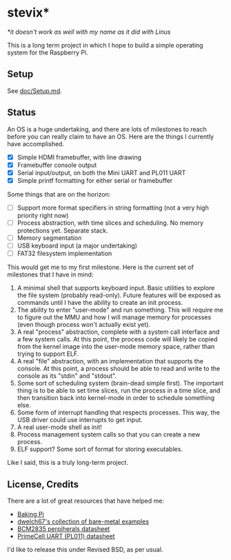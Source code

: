 stevix*
=======

*\*it doesn't work as well with my name as it did with Linus*

This is a long term project in which I hope to build a simple operating system
for the Raspberry Pi.

Setup
-----

See [doc/Setup.md](doc/Setup.md).

Status
------

An OS is a huge undertaking, and there are lots of milestones to reach before
you can really claim to have an OS. Here are the things I currently have
accomplished.

- [x] Simple HDMI framebuffer, with line drawing
- [x] Framebuffer console output
- [x] Serial input/output, on both the Mini UART and PL011 UART
- [x] Simple printf formatting for either serial or framebuffer

Some things that are on the horizon:

- [ ] Support more format specifiers in string formatting (not a very high
  priority right now)
- [ ] Process abstraction, with time slices and scheduling. No memory
  protections yet. Separate stack.
- [ ] Memory segmentation
- [ ] USB keyboard input (a major undertaking)
- [ ] FAT32 filesystem implementation

This would get me to my first milestone. Here is the current set of milestones
that I have in mind:

1. A minimal shell that supports keyboard input. Basic utilities to explore the
   file system (probably read-only). Future features will be exposed as commands
   until I have the ability to create an init process.
2. The ability to enter "user-mode" and run something. This will require me to
   figure out the MMU and how I will manage memory for processes (even though
   process won't actually exist yet).
3. A real "process" abstraction, complete with a system call interface and a few
   system calls. At this point, the process code will likely be copied from the
   kernel image into the user-mode memory space, rather than trying to support
   ELF.
4. A real "file" abstraction, with an implementation that supports the console.
   At this point, a process should be able to read and write to the console as
   its "stdin" and "stdout".
5. Some sort of scheduling system (brain-dead simple first). The important thing
   is to be able to set time slices, run the process in a time slice, and then
   transition back into kernel-mode in order to schedule something else.
6. Some form of interrupt handling that respects processes. This way, the USB
   driver could use interrupts to get input.
7. A real user-mode shell as init!
8. Process management system calls so that you can create a new process.
9. ELF support? Some sort of format for storing executables.

Like I said, this is a truly long-term project.

License, Credits
----------------

There are a lot of great resources that have helped me:
- [Baking Pi][]
- [dwelch67's collection of bare-metal examples][dwelch67]
- [BCM2835 perpiherals datasheet](http://www.cl.cam.ac.uk/projects/raspberrypi/tutorials/os/downloads/SoC-Peripherals.pdf)
- [PrimeCell UART (PL011) datasheet](http://infocenter.arm.com/help/topic/com.arm.doc.ddi0183g/DDI0183G_uart_pl011_r1p5_trm.pdf)

I'd like to release this under Revised BSD, as per usual.

[Baking Pi]: http://www.cl.cam.ac.uk/projects/raspberrypi/tutorials/os/index.html
[rpi-firmware]: https://github.com/raspberrypi/firmware
[rpi-config]: https://www.raspberrypi.org/documentation/configuration/config-txt/README.md
[usb-serial]: https://www.amazon.com/dp/B00QT7LQ88/ref=cm_sw_r_cp_dp_T1_86QszbEMXM81N
[dwelch67]: https://github.com/dwelch67/raspberrypi
